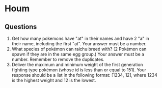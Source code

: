 # Houm

## Questions
1. Get how many pokemons have "at" in their names and have 2 "a" in their name, including the first "at". Your answer must be a number.
2. What species of pokémon can raichu breed with? (2 Pokémon can spawn if they are in the same egg group.) Your answer must be a number. Remember to remove the duplicates.
3. Deliver the maximum and minimum weight of the first generation fighting type pokémon (whose id is less than or equal to 151). Your response should be a list in the following format: [1234, 12], where 1234 is the highest weight and 12 is the lowest.

